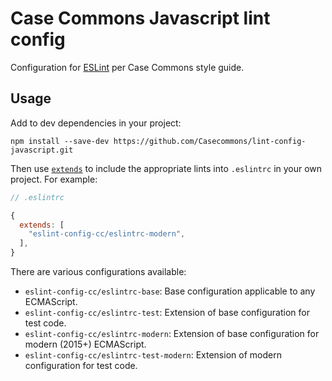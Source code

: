 # Case Commons Javascript lint config

Configuration for [ESLint](http://eslint.org/) per Case Commons style guide.

## Usage

Add to dev dependencies in your project:

```
npm install --save-dev https://github.com/Casecommons/lint-config-javascript.git
```

Then use [`extends`](http://eslint.org/docs/user-guide/configuring#using-a-shareable-configuration-package) to include the appropriate lints into `.eslintrc` in your own project. For example:

```javascript
// .eslintrc

{
  extends: [
    "eslint-config-cc/eslintrc-modern",
  ],
}
```

There are various configurations available:

- `eslint-config-cc/eslintrc-base`: Base configuration applicable to any ECMAScript.
- `eslint-config-cc/eslintrc-test`: Extension of base configuration for test code.
- `eslint-config-cc/eslintrc-modern`: Extension of base configuration for modern (2015+) ECMAScript.
- `eslint-config-cc/eslintrc-test-modern`: Extension of modern configuration for test code.
